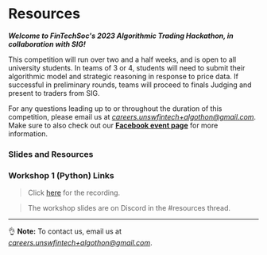 # Resources

**_Welcome to FinTechSoc's 2023 Algorithmic Trading Hackathon, in collaboration with SIG!_**

This competition will run over two and a half weeks, and is open to all university students. In teams of 3 or 4, students will need to submit their algorithmic model and strategic reasoning in response to price data. If successful in preliminary rounds, teams will proceed to finals Judging and present to traders from SIG.

For any questions leading up to or throughout the duration of this competition, please email us at *careers.unswfintech+algothon@gmail.com*. Make sure to also check out our **[Facebook event page](https://fb.me/e/PfwQlT86)** for more information.

### **Slides and Resources**

### Workshop 1 (Python) Links

> Click [here](https://www.youtube.com/watch?v=oHLNvbfqtFg) for the recording.

> The workshop slides are on Discord in the #resources thread.


[//]: # (### Workshop 2 - Algorithmic Trading Links)

[//]: # ()
[//]: # (> Click [here]&#40;https://drive.google.com/file/d/1qJPwl48jnsaiHP7QxfK7TlED60zx0UO2/view?usp=sharing&#41; for the workshop slides.)

[//]: # ()
[//]: # (### Kick-off / Q&A Event Links)

[//]: # ()
[//]: # (> Click [here]&#40;https://drive.google.com/file/d/1G0wvL4JEmI67sesG6Sew-xuha0aIqR70/view?fbclid=IwAR2qx_o0H80EoLasI_0h7pxUlPSb4gmBrNBczCfZgeWARtuQhxkI1wlNmPI&#41; for the slides.)

---

👌 **Note:** To contact us, email us at *careers.unswfintech+algothon@gmail.com*.
